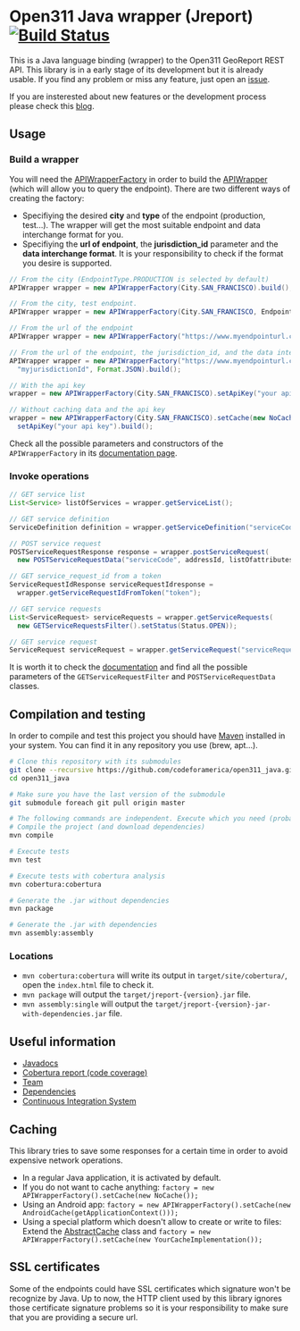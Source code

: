 # Open311 Java wrapper (Jreport) [![Build Status](https://travis-ci.org/codeforamerica/open311_java.png)](https://travis-ci.org/codeforamerica/open311_java)

This is a Java language binding (wrapper) to the Open311 GeoReport REST API. This library is in a early stage of its development but it is already usable. If you find any problem or miss any feature, just open an [issue](https://github.com/codeforamerica/open311_java/issues?state=open).

If you are insterested about new features or the development process please check this [blog](http://santimunin.blogspot.com.es/search?q=open311).

## Usage

### Build a wrapper

You will need the [APIWrapperFactory](http://codeforamerica.github.io/open311_java/apidocs/org/codeforamerica/open311/facade/APIWrapperFactory.html) in order to build the [APIWrapper](http://codeforamerica.github.io/open311_java/apidocs/org/codeforamerica/open311/facade/APIWrapper.html) (which will allow you to query the endpoint). There are two different ways of creating the factory:
 + Specifiying the desired **city** and **type** of the endpoint (production, test...). The wrapper will get the most suitable endpoint and data interchange format for you.
 + Specifiying the **url of endpoint**, the **jurisdiction_id** parameter and the **data interchange format**. It is your responsibility to check if the format you desire is supported.

```java
// From the city (EndpointType.PRODUCTION is selected by default)
APIWrapper wrapper = new APIWrapperFactory(City.SAN_FRANCISCO).build();

// From the city, test endpoint.
APIWrapper wrapper = new APIWrapperFactory(City.SAN_FRANCISCO, EndpointType.TEST).build();

// From the url of the endpoint
APIWrapper wrapper = new APIWrapperFactory("https://www.myendpointurl.com/").build();

// From the url of the endpoint, the jurisdiction_id, and the data interchange format
APIWrapper wrapper = new APIWrapperFactory("https://www.myendpointurl.com/",
  "myjurisdictionId", Format.JSON).build();

// With the api key
wrapper = new APIWrapperFactory(City.SAN_FRANCISCO).setApiKey("your api key").build();

// Without caching data and the api key
wrapper = new APIWrapperFactory(City.SAN_FRANCISCO).setCache(new NoCache()).
  setApiKey("your api key").build();
```

Check all the possible parameters and constructors of the `APIWrapperFactory` in its [documentation page](http://codeforamerica.github.io/open311_java/apidocs/org/codeforamerica/open311/facade/APIWrapperFactory.html).


### Invoke operations
```java
// GET service list
List<Service> listOfServices = wrapper.getServiceList();

// GET service definition
ServiceDefinition definition = wrapper.getServiceDefinition("serviceCode");

// POST service request
POSTServiceRequestResponse response = wrapper.postServiceRequest(
  new POSTServiceRequestData("serviceCode", addressId, listOfattributes));

// GET service_request_id from a token
ServiceRequestIdResponse serviceRequestIdresponse =
  wrapper.getServiceRequestIdFromToken("token");

// GET service requests
List<ServiceRequest> serviceRequests = wrapper.getServiceRequests(
  new GETServiceRequestsFilter().setStatus(Status.OPEN));

// GET service request 
ServiceRequest serviceRequest = wrapper.getServiceRequest("serviceRequestId");
```

It is worth it to check the [documentation](http://codeforamerica.github.io/open311_java/apidocs/index.html) and find all the possible parameters of the `GETServiceRequestFilter` and `POSTServiceRequestData` classes.
## Compilation and testing

In order to compile and test this project you should have [Maven](http://maven.apache.org/) installed in your system. You can find it in any repository you use (brew, apt...).

```bash
# Clone this repository with its submodules
git clone --recursive https://github.com/codeforamerica/open311_java.git
cd open311_java

# Make sure you have the last version of the submodule
git submodule foreach git pull origin master

# The following commands are independent. Execute which you need (probably the last one).
# Compile the project (and download dependencies)
mvn compile

# Execute tests
mvn test

# Execute tests with cobertura analysis
mvn cobertura:cobertura

# Generate the .jar without dependencies
mvn package

# Generate the .jar with dependencies
mvn assembly:assembly
```

### Locations

 + `mvn cobertura:cobertura` will write its output in `target/site/cobertura/`, open the `index.html` file to check it.
 + `mvn package` will output the `target/jreport-{version}.jar` file.
 + `mvn assembly:single` will output the `target/jreport-{version}-jar-with-dependencies.jar` file.
 
## Useful information

 + [Javadocs](http://codeforamerica.github.io/open311_java/apidocs/index.html)
 + [Cobertura report (code coverage)](http://codeforamerica.github.io/open311_java/cobertura/index.html)
 + [Team](http://codeforamerica.github.io/open311_java/team-list.html)
 + [Dependencies](http://codeforamerica.github.io/open311_java/dependencies.html)
 + [Continuous Integration System](https://travis-ci.org/codeforamerica/open311_java)

## Caching
This library tries to save some responses for a certain time in order to avoid expensive network operations.
 + In a regular Java application, it is activated by default.
 + If you do not want to cache anything: `factory = new APIWrapperFactory().setCache(new NoCache());`
 + Using an Android app: `factory = new APIWrapperFactory().setCache(new AndroidCache(getApplicationContext()));`
 + Using a special platform which doesn't allow to create or write to files: Extend the [AbstractCache](http://codeforamerica.github.io/open311_java/apidocs/org/codeforamerica/open311/internals/caching/AbstractCache.html) class and `factory = new APIWrapperFactory().setCache(new YourCacheImplementation());`

## SSL certificates
Some of the endpoints could have SSL certificates which signature won't be recognize by Java. Up to now, the HTTP client used by this library ignores those certificate signature problems so it is your responsibility to make sure that you are providing a secure url.